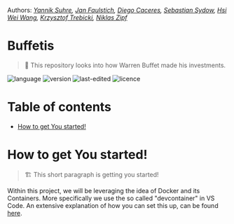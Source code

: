 Authors: *[Yannik Suhre](https://github.com/Estreuselito), [Jan Faulstich](https://github.com/TazTornadoo), [Diego Caceres](https://github.com/diegocaceresm), [Sebastian Sydow](https://gitlab.com/sydow), [Hsi Wei Wang](https://gitlab.com/wey153), [Krzysztof Trebicki](https://github.com/KrzysztofTrebicki), [Niklas Zipf](https://github.com/niklaszipf)*

# Buffetis <!-- omit in toc -->
 > 🚀 This repository looks into how Warren Buffet made his investments.

![language](https://img.shields.io/badge/language-Python%20%7C%20Docker-blue)
![version](https://img.shields.io/badge/version-v1.0.0-yellow)
![last-edited](https://img.shields.io/badge/last%20edited-18.02.2021-green)
![licence](https://img.shields.io/badge/licence-GPLv3-red)

# Table of contents <!-- omit in toc -->
- [How to get You started!](#how-to-get-you-started)

# How to get You started!
> 🏗️ This short paragraph is getting you started!

Within this project, we will be leveraging the idea of Docker and its Containers. More specifically we use the so called "devcontainer" in VS Code. An extensive explanation of how you can set this up, can be found [here](https://21stcenturyscholars.org/?p=80).